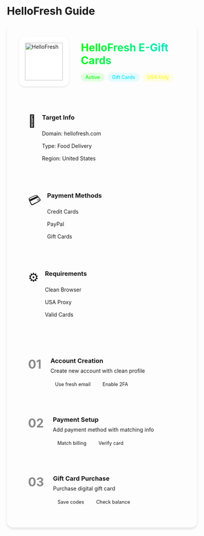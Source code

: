 # HelloFresh Guide
<div class="modern-container">
  <div class="guide-header">
    <div class="logo">
      <img src="https://logo.clearbit.com/hellofresh.com" alt="HelloFresh" class="company-logo">
    </div>
    <div class="header-content">
      <h1>HelloFresh E-Gift Cards</h1>
      <div class="meta-tags">
        <span class="tag success">Active</span>
        <span class="tag info">Gift Cards</span>
        <span class="tag warning">USA Only</span>
      </div>
    </div>
  </div>

  <div class="info-grid">
    <div class="info-card">
      <div class="card-icon">🎯</div>
      <div class="card-content">
        <h3>Target Info</h3>
        <ul>
          <li>Domain: hellofresh.com</li>
          <li>Type: Food Delivery</li>
          <li>Region: United States</li>
        </ul>
      </div>
    </div>
    <div class="info-card">
      <div class="card-icon">💳</div>
      <div class="card-content">
        <h3>Payment Methods</h3>
        <ul>
          <li>Credit Cards</li>
          <li>PayPal</li>
          <li>Gift Cards</li>
        </ul>
      </div>
    </div>
    <div class="info-card">
      <div class="card-icon">⚙️</div>
      <div class="card-content">
        <h3>Requirements</h3>
        <ul>
          <li>Clean Browser</li>
          <li>USA Proxy</li>
          <li>Valid Cards</li>
        </ul>
      </div>
    </div>
  </div>

  <div class="steps-container">
    <div class="step">
      <div class="step-number">01</div>
      <div class="step-content">
        <h3>Account Creation</h3>
        <p>Create new account with clean profile</p>
        <div class="step-notes">
          <span class="note">Use fresh email</span>
          <span class="note">Enable 2FA</span>
        </div>
      </div>
    </div>
    <div class="step">
      <div class="step-number">02</div>
      <div class="step-content">
        <h3>Payment Setup</h3>
        <p>Add payment method with matching info</p>
        <div class="step-notes">
          <span class="note">Match billing</span>
          <span class="note">Verify card</span>
        </div>
      </div>
    </div>
    <div class="step">
      <div class="step-number">03</div>
      <div class="step-content">
        <h3>Gift Card Purchase</h3>
        <p>Purchase digital gift card</p>
        <div class="step-notes">
          <span class="note">Save codes</span>
          <span class="note">Check balance</span>
        </div>
      </div>
    </div>
  </div>
</div>

<style>
.modern-container {
  max-width: 1200px;
  margin: 0 auto;
  padding: 2rem;
  background: var(--vp-c-bg-soft);
  border-radius: 1rem;
  box-shadow: 0 4px 6px rgba(0, 0, 0, 0.1);
}

.guide-header {
  display: flex;
  align-items: center;
  gap: 2rem;
  margin-bottom: 3rem;
}

.company-logo {
  width: 100px;
  height: 100px;
  border-radius: 1rem;
  object-fit: contain;
  background: white;
  padding: 1rem;
  box-shadow: 0 2px 4px rgba(0, 0, 0, 0.1);
}

.header-content h1 {
  margin: 0 0 1rem 0;
  background: linear-gradient(120deg, #00ff00, #00e5ff);
  -webkit-background-clip: text;
  -webkit-text-fill-color: transparent;
}

.meta-tags {
  display: flex;
  gap: 0.5rem;
}

.tag {
  padding: 0.25rem 0.75rem;
  border-radius: 1rem;
  font-size: 0.8rem;
  font-weight: 500;
}

.tag.success { background: rgba(0, 255, 0, 0.1); color: #00ff00; }
.tag.info { background: rgba(0, 229, 255, 0.1); color: #00e5ff; }
.tag.warning { background: rgba(255, 255, 0, 0.1); color: #ffff00; }

.info-grid {
  display: grid;
  grid-template-columns: repeat(auto-fit, minmax(250px, 1fr));
  gap: 1.5rem;
  margin-bottom: 3rem;
}

.info-card {
  background: var(--vp-c-bg-alt);
  border-radius: 1rem;
  padding: 1.5rem;
  display: flex;
  gap: 1rem;
  transition: transform 0.2s;
}

.info-card:hover {
  transform: translateY(-2px);
}

.card-icon {
  font-size: 2rem;
}

.card-content h3 {
  margin: 0 0 1rem 0;
  color: var(--vp-c-brand);
}

.card-content ul {
  list-style: none;
  padding: 0;
  margin: 0;
}

.card-content li {
  padding: 0.5rem 0;
  border-bottom: 1px solid var(--vp-c-border);
}

.card-content li:last-child {
  border-bottom: none;
}

.steps-container {
  display: grid;
  gap: 1.5rem;
}

.step {
  display: flex;
  gap: 1.5rem;
  padding: 1.5rem;
  background: var(--vp-c-bg-alt);
  border-radius: 1rem;
  transition: transform 0.2s;
}

.step:hover {
  transform: translateX(10px);
}

.step-number {
  font-size: 2rem;
  font-weight: bold;
  color: var(--vp-c-brand);
  opacity: 0.5;
}

.step-content h3 {
  margin: 0 0 0.5rem 0;
  color: var(--vp-c-brand);
}

.step-content p {
  margin: 0 0 1rem 0;
  color: var(--vp-c-text-2);
}

.step-notes {
  display: flex;
  gap: 0.5rem;
  flex-wrap: wrap;
}

.note {
  padding: 0.25rem 0.75rem;
  background: var(--vp-c-bg-soft);
  border-radius: 1rem;
  font-size: 0.8rem;
  color: var(--vp-c-text-2);
}
</style>